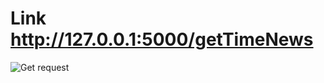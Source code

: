 # Link http://127.0.0.1:5000/getTimeNews

![Get request](https://user-images.githubusercontent.com/59285395/196611164-2b8ec92d-e3d1-4d33-9bfe-da367f4c94b0.png)
